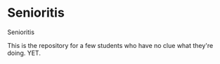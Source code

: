 Senioritis
==========

Senioritis

This is the repository for a few students who have no clue what they're doing. YET.

